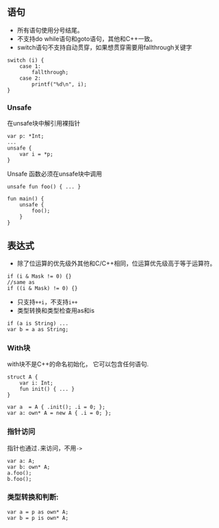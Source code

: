 
## 语句
- 所有语句使用分号结尾。
- 不支持do while语句和goto语句，其他和C++一致。
- switch语句不支持自动贯穿，如果想贯穿需要用fallthrough关键字
```
switch (i) {
    case 1:
        fallthrough;
    case 2:
        printf("%d\n", i);
}
```

### Unsafe
在unsafe块中解引用裸指针

```
var p: *Int;
...
unsafe {
    var i = *p;
}
```

Unsafe 函数必须在unsafe块中调用
```
unsafe fun foo() { ... }

fun main() {
    unsafe {
        foo();
    }
}
```

## 表达式
- 除了位运算的优先级外其他和C/C++相同，位运算优先级高于等于运算符。
```
if (i & Mask != 0) {}
//same as
if ((i & Mask) != 0) {}
```
- 只支持`++i`，不支持`i++`
- 类型转换和类型检查用as和is
```
if (a is String) ...
var b = a as String;
```

### With块

with块不是C++的命名初始化， 它可以包含任何语句.
```
struct A {
    var i: Int;
    fun init() { ... }
}

var a  = A { .init(); .i = 0; };
var a: own* A = new A { .i = 0; };
```

### 指针访问
指针也通过`.`来访问，不用`->`
```
var a: A;
var b: own* A;
a.foo();
b.foo();
```

### 类型转换和判断:
```
var a = p as own* A;
var b = p is own* A;
```
